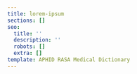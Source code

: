 ```yaml
---
title: lorem-ipsum
sections: []
seo:
  title: ''
  description: ''
  robots: []
  extra: []
template: APHID RASA Medical Dictionary
---
```


